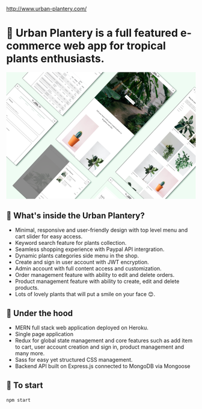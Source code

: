 http://www.urban-plantery.com/

# 🌵 Urban Plantery is a full featured e-commerce web app for tropical plants enthusiasts.

<img width="1280" alt="urban plantery showcase" src="/client/public/asset/UrbanPlanteryShowcase.png">

## 🧐 What's inside the Urban Plantery?

- Minimal, responsive and user-friendly design with top level menu and cart slider for easy access.
- Keyword search feature for plants collection.
- Seamless shopping experience with Paypal API intergration.
- Dynamic plants categories side menu in the shop.
- Create and sign in user account with JWT encryption.
- Admin account with full content access and customization.
- Order management feature with ability to edit and delete orders.
- Product management feature with ability to create, edit and delete products.
- Lots of lovely plants that will put a smile on your face 😊.

## 🤖 Under the hood

- MERN full stack web application deployed on Heroku.
- Single page application
- Redux for global state management and core features such as add item to cart, user account creation and sign in, product management and many more.
- Sass for easy yet structured CSS management.
- Backend API built on Express.js connected to MongoDB via Mongoose

## 🚀 To start

`npm start`
